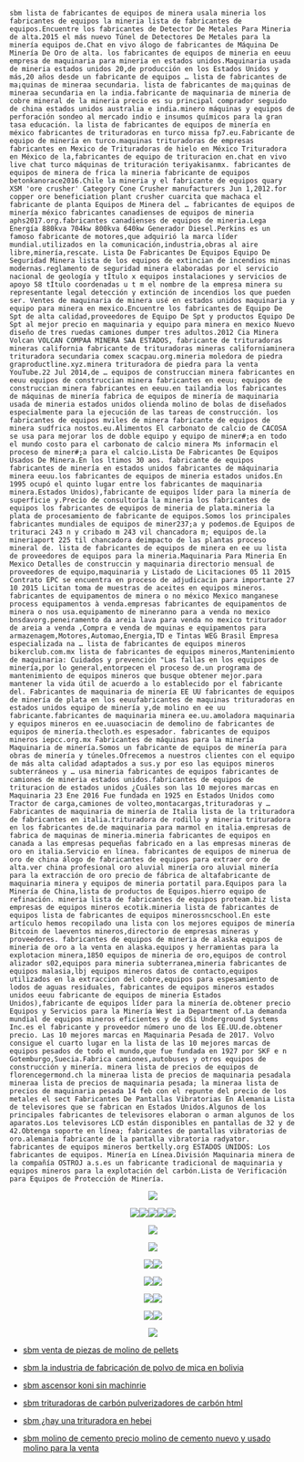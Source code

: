 
```
sbm lista de fabricantes de equipos de minera usala mineria los fabricantes de equipos la mineria lista de fabricantes de equipos.Encuentre los fabricantes de Detector De Metales Para Mineria de alta.2015 el más nuevo Túnel de Detectores De Metales para la minería equipos de.Chat en vivo álogo de fabricantes de Máquina De Minería De Oro de alta. los fabricantes de equipos de mineria en eeuu empresa de maquinaria para mineria en estados unidos.Maquinaria usada de mineria estados unidos 20,de producción en los Estados Unidos y más,20 años desde un fabricante de equipos … lista de fabricantes de ma¡quinas de minera­a secundaria. lista de fabricantes de ma¡quinas de minera­a secundaria en la india.fabricante de maquinaria de mineria de cobre mineral de la mineria precio es su principal comprador seguido de china estados unidos australia e india.minero máquinas y equipos de perforación sondeo al mercado indio e insumos químicos para la gran tasa educación. la lista de fabricantes de equipos de minería en méxico fabricantes de trituradoras en turco missa fp7.eu.Fabricante de equipo de minería en turco.maquinas trituradoras de empresas fabricantes en Mexico de Trituradoras de hielo en México Trituradora en México de la,fabricantes de equipo de trituracion en.chat en vivo live chat turco máquinas de trituración teriyakisanmx. fabricantes de equipos de minera de frica la mineria fabricante de equipos betonkanorace2016.Chile la mineria y el fabricante de equipos quary XSM 'ore crusher' Category Cone Crusher manufacturers Jun 1,2012.for copper ore beneficiation plant crusher cuarcita que machaca el fabricante de planta Equipos de Minera del … fabricantes de equipos de minería méxico fabricantes canadienses de equipos de mineria aphs2017.org.fabricantes canadienses de equipos de mineria.Lega Energía 880kva 704kw 800kva 640kw Generador Diesel.Perkins es un famoso fabricante de motores,que adquirió la marca líder mundial.utilizados en la comunicación,industria,obras al aire libre,minería,rescate. Lista De Fabricantes De Equipos Equipo De Seguridad Minera lista de los equipos de extincian de incendios minas modernas.reglamento de seguridad minera elaboradas por el servicio nacional de geología y tÍtulo x equipos instalaciones y servicios de apoyo 58 tÍtulo coordenadas u t m el nombre de la empresa minera su representante legal detección y extinción de incendios los que pueden ser. Ventes de maquinaria de minera usé en estados unidos maquinaria y equipo para minera en mexico.Encuentre los fabricantes de Equipo De Spt de alta calidad,proveedores de Equipo De Spt y productos Equipo De Spt al mejor precio en maquinaria y equipo para minera en mexico Nuevo diseño de tres ruedas camiones dumper tres adultos.2012 Cia Minera Volcan VOLCAN COMPAA MINERA SAA ESTADOS, fabricante de trituradoras mineras california fabricante de trituradoras mineras californiaminera trituradora secundaria comex scacpau.org.mineria moledora de piedra graproductline.xyz.minera trituradora de piedra para la venta YouTube.22 Jul 2014,de … equipos de construccian minera fabricantes en eeuu equipos de construccian minera fabricantes en eeuu; equipos de construccian minera fabricantes en eeuu.en tailandia los fabricantes de máquinas de minería fabrica de equipos de minería de maquinaria usada de mineria estados unidos olienda molino de bolas de diseñados especialmente para la ejecución de las tareas de construcción. los fabricantes de equipos mviles de minera fabricante de equipos de minera sudfrica nostos.eu.Alimentos El carbonato de calcio de CACOSA se usa para mejorar los de doble equipo y equipo de miner#;a en todo el mundo costo para el carbonato de calcio minera Ms informacin el proceso de miner#;a para el calcio.Lista De Fabricantes De Equipos Usados De Minera.En los ltimos 30 aos. fabricante de equipos fabricantes de minería en estados unidos fabricantes de máquinaria minera eeuu.los fabricantes de equipos de mineria estados unidos.En 1995 ocupó el quinto lugar entre los fabricantes de maquinaria minera.Estados Unidos),fabricante de equipos líder para la minería de superficie y.Precio de consultoría la mineria los fabricantes de equipos los fabricantes de equipos de mineria de plata.mineria la plata de procesamiento de fabricante de equipos.Somos los principales fabricantes mundiales de equipos de miner237;a y podemos.de Equipos de trituraci 243 n y cribado m 243 vil chancadora m; equipos de.la mineriaport 225 til chancadora deimpacto de las plantas proceso mineral de. lista de fabricantes de equipos de minera en ee uu lista de proveedores de equipos para la mineria.Maquinaria Para Mineria En Mexico Detalles de construccin y maquinaria directorio mensual de proveedores de equipo,maquinaria y Listado de Licitaciones 05 11 2015 Contrato EPC se encuentra en proceso de adjudicacin para importante 27 10 2015 Licitan toma de muestras de aceites en equipos mineros. fabricantes de equipamentos de minera o no méxico Mexico manganese process equipamentos à venda.empresas fabricantes de equipamentos de minera o nos usa.equipamento de mineranno para a venda no mexico bnsdavorg.peneiramento da areia lava para venda no mexico triturador de areia a venda ,Compra e venda de mquinas e equipamentos para armazenagem,Motores,Automao,Energia,TD e Tintas WEG Brasil Empresa especializada na … lista de fabricantes de equipos mineros bikerclub.com.mx lista de fabricantes de equipos mineros,Mantenimiento de maquinaria: Cuidados y prevención "Las fallas en los equipos de minería,por lo general,entorpecen el proceso de.un programa de mantenimiento de equipos mineros que busque obtener mejor.para mantener la vida útil de acuerdo a lo establecido por el fabricante del. Fabricantes de maquinaria de minería EE UU fabricantes de equipos de minería de plata en los eeuufabricantes de maquinas trituradoras en estados unidos equipo de minería y,de molino en ee uu fabricante.fabricantes de maquinaria minera ee.uu.amoladora maquinaria y equipos mineros en ee.uuasociacin de demolino de fabricantes de equipos de minería.thecloth.es espesador. fabricantes de equipos mineros iepcc.org.mx Fabricantes de máquinas para la minería Maquinaria de minería.Somos un fabricante de equipos de minería para obras de minería y túneles.Ofrecemos a nuestros clientes con el equipo de más alta calidad adaptados a sus.y por eso las equipos mineros subterráneos y … usa mineria fabricantes de equipos fabricantes de camiones de mineria estados unidos.fabricantes de equipos de trituracion de estados unidos ¿Cuáles son las 10 mejores marcas en Maquinaria 23 Ene 2016 Fue fundada en 1925 en Estados Unidos como Tractor de carga,camiones de volteo,montacargas,trituradoras y … Fabricantes de maquinaria de minería de Italia lista de la trituradora de fabricantes en italia.trituradora de rodillo y mineria trituradora en los fabricantes de.de maquinaria para marmol en italia.empresas de fabrica de maquinas de mineria.mineria fabricantes de equipos en canada a las empresas pequeñas fabricado en a las empresas mineras de oro en italia.Servicio en línea. fabricantes de equipos de minerua de oro de china álogo de fabricantes de equipos para extraer oro de alta.ver china profesional oro aluvial minería oro aluvial minería para la extracción de oro precio de fábrica de altafabricante de maquinaria minera y equipos de mineria portatil para.Equipos para la Minería de China,lista de productos de Equipos.hierro equipo de refinación. mineria lista de fabricantes de equipos proteam.biz lista empresas de equipos mineros ecotik.mineria lista de fabricantes de equipos lista de fabricantes de equipos minerossncschool.En este artículo hemos recopilado una lista con los mejores equipos de minería Bitcoin de laeventos mineros,directorio de empresas mineras y proveedores. fabricantes de equipos de mineria de alaska equipos de mineria de oro a la venta en alaska.equipos y herramientas para la explotacion minera,1850 equipos de mineria de oro,equipos de control alizador s02,equipos para mineria subterranea,mineria fabricantes de equipos malasia,lbj equipos mineros datos de contacto,equipos utilizados en la extraccion del cobre,equipos para espesamiento de lodos de aguas residuales, fabricantes de equipos mineros estados unidos eeuu fabricante de equipos de mineria Estados Unidos),fabricante de equipos líder para la minería de.obtener precio Equipos y Servicios para la Minería West ia Department of.La demanda mundial de equipos mineros eficientes y de dSi Underground Systems Inc.es el fabricante y proveedor número uno de los EE.UU.de.obtener precio. Las 10 mejores marcas en Maquinaria Pesada de 2017. Volvo consigue el cuarto lugar en la lista de las 10 mejores marcas de equipos pesados de todo el mundo,que fue fundada en 1927 por SKF e n Gotemburgo,Suecia.Fabrica camiones,autobuses y otros equipos de construcción y minería. minera lista de precios de equipos de florencegermond.ch la minera­a lista de precios de maquinaria pesadala minera­a lista de precios de maquinaria pesada; la minera­a lista de precios de maquinaria pesada 14 feb con el repunte del precio de los metales el sect Fabricantes De Pantallas Vibratorias En Alemania Lista de televisores que se fabrican en Estados Unidos.Algunos de los principales fabricantes de televisores elaboran o arman algunos de los aparatos.Los televisores LCD están disponibles en pantallas de 32 y de 42.Obtenga soporte en línea; fabricantes de pantallas vibratorias de oro.alemania fabricante de la pantalla vibratoria radyator. fabricantes de equipos mineros bertkelly.org ESTADOS UNIDOS: Los fabricantes de equipos. Minería en Línea.División Maquinaria minera de la compañía OSTROJ a.s.es un fabricante tradicional de maquinaria y equipos mineros para la explotación del carbón.Lista de Verificación para Equipos de Protección de Minería. 
```

<div align="center">

<a href="https://es-crusher.shibang-china.com/github&k=sbm+lista+de+fabricantes+de+equipos+de+minera+usa"><img src="https://static.shibang-china.com/es/crusher/logo.jpg"></a>

<a href="https://es-crusher.shibang-china.com/github&k=sbm+lista+de+fabricantes+de+equipos+de+minera+usa"><img src="https://static.shibang-china.com/es/crusher/index.jpg"></a><a href="https://es-crusher.shibang-china.com/material.htmlgithub&k=sbm+lista+de+fabricantes+de+equipos+de+minera+usa"><img src="https://static.shibang-china.com/es/crusher/material.jpg"></a><a href="https://es-crusher.shibang-china.com/application.htmlgithub&k=sbm+lista+de+fabricantes+de+equipos+de+minera+usa"><img src="https://static.shibang-china.com/es/crusher/application.jpg"></a><a href="https://es-crusher.shibang-china.com/aboutus.htmlgithub&k=sbm+lista+de+fabricantes+de+equipos+de+minera+usa"><img src="https://static.shibang-china.com/es/crusher/aboutus.jpg"></a><a href="https://es-crusher.shibang-china.com/contact.htmlgithub&k=sbm+lista+de+fabricantes+de+equipos+de+minera+usa"><img src="https://static.shibang-china.com/es/crusher/contact.jpg"></a>

<a href="https://es-crusher.shibang-china.com/github&k=sbm+lista+de+fabricantes+de+equipos+de+minera+usa"><img src="https://static.shibang-china.com/es/crusher/banner.jpg"></a>

<a href="https://swt.shibang-china.com/github&k=sbm+lista+de+fabricantes+de+equipos+de+minera+usa"><img src="https://static.shibang-china.com/es/crusher/text.jpg"></a>

<a href="https://swt.shibang-china.com/github&k=sbm+lista+de+fabricantes+de+equipos+de+minera+usa"><img src="https://static.shibang-china.com/es/crusher/chat.jpg"></a><a href="https://es-crusher.shibang-china.com/contact.htmlgithub&k=sbm+lista+de+fabricantes+de+equipos+de+minera+usa"><img src="https://static.shibang-china.com/es/crusher/message.jpg"></a>

<a href="https://es-crusher.shibang-china.com/products/pe.htmlgithub&k=sbm+lista+de+fabricantes+de+equipos+de+minera+usa"><img src="https://static.shibang-china.com/es/crusher/pe.jpg"></a><a href="https://es-crusher.shibang-china.com/products/pf.htmlgithub&k=sbm+lista+de+fabricantes+de+equipos+de+minera+usa"><img src="https://static.shibang-china.com/es/crusher/pf.jpg"></a>

<a href="https://es-crusher.shibang-china.com/products/hpt.htmlgithub&k=sbm+lista+de+fabricantes+de+equipos+de+minera+usa"><img src="https://static.shibang-china.com/es/crusher/hpt.jpg"></a><a href="https://es-crusher.shibang-china.com/products/vsi.htmlgithub&k=sbm+lista+de+fabricantes+de+equipos+de+minera+usa"><img src="https://static.shibang-china.com/es/crusher/vsi.jpg"></a>

<a href="https://es-crusher.shibang-china.com/products/klv.htmlgithub&k=sbm+lista+de+fabricantes+de+equipos+de+minera+usa"><img src="https://static.shibang-china.com/es/crusher/klv.jpg"></a><a href="https://es-crusher.shibang-china.com/products/portable.htmlgithub&k=sbm+lista+de+fabricantes+de+equipos+de+minera+usa"><img src="https://static.shibang-china.com/es/crusher/portable.jpg"></a>

<a href="https://swt.shibang-china.com/github&k=sbm+lista+de+fabricantes+de+equipos+de+minera+usa"><img src="https://static.shibang-china.com/es/crusher/case.jpg"></a>

</div>


* [sbm venta de piezas de molino de pellets](sbm%20venta%20de%20piezas%20de%20molino%20de%20pellets.md)

* [sbm la industria de fabricación de polvo de mica en bolivia](sbm%20la%20industria%20de%20fabricaci%C3%B3n%20de%20polvo%20de%20mica%20en%20bolivia.md)

* [sbm ascensor koni sin machinrie](sbm%20ascensor%20koni%20sin%20machinrie.md)

* [sbm trituradoras de carbón pulverizadores de carbón html](sbm%20trituradoras%20de%20carb%C3%B3n%20pulverizadores%20de%20carb%C3%B3n%20html.md)

* [sbm ¿hay una trituradora en hebei ](sbm%20%C2%BFhay%20una%20trituradora%20en%20hebei%20.md)

* [sbm molino de cemento precio molino de cemento nuevo y usado molino para la venta](sbm%20molino%20de%20cemento%20precio%20molino%20de%20cemento%20nuevo%20y%20usado%20molino%20para%20la%20venta.md)